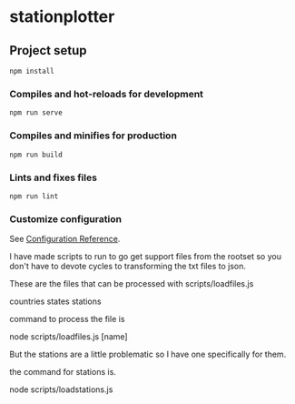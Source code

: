 # stationplotter

## Project setup
```
npm install
```

### Compiles and hot-reloads for development
```
npm run serve
```

### Compiles and minifies for production
```
npm run build
```

### Lints and fixes files
```
npm run lint
```

### Customize configuration
See [Configuration Reference](https://cli.vuejs.org/config/).

I have made scripts to run to go get support files from the rootset so you don't have to devote cycles to transforming the txt files to json.

These are the files that can be processed with scripts/loadfiles.js

countries
states
stations

command to process the file is

node scripts/loadfiles.js [name]

But the stations are a little problematic so I have one specifically for them.

the command for stations is.

node scripts/loadstations.js
